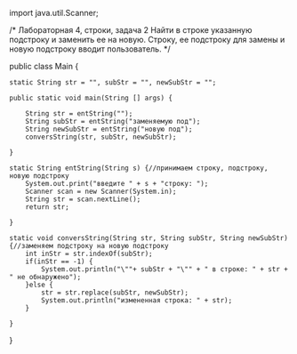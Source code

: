 import java.util.Scanner;

/*
Лабораторная 4, строки, задача 2
Найти в строке указанную подстроку и заменить ее на новую. 
Строку, ее подстроку для замены и новую подстроку вводит пользователь.
 */

public class Main {	
	
	static String str = "", subStr = "", newSubStr = "";
	
	public static void main(String [] args) {
		
		String str = entString("");
		String subStr = entString("заменяемую под");
		String newSubStr = entString("новую под");
		conversString(str, subStr, newSubStr);
		
	}
	
	static String entString(String s) {//принимаем строку, подстроку, новую подстроку 
		System.out.print("введите " + s + "строку: ");
		Scanner scan = new Scanner(System.in);
		String str = scan.nextLine();	
		return str;
		
	}
	
	static void conversString(String str, String subStr, String newSubStr) {//заменяем подстроку на новую подстроку
		int inStr = str.indexOf(subStr);
		if(inStr == -1) {
			System.out.println("\""+ subStr + "\"" + " в строке: " + str + " не обнаружено");
		}else {
			str = str.replace(subStr, newSubStr);
			System.out.println("измененная строка: " + str);
		}

	}
}
